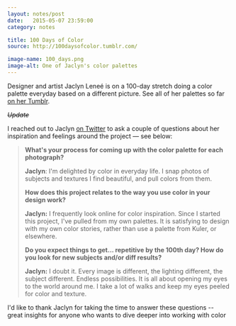 ```yaml
---
layout: notes/post
date:   2015-05-07 23:59:00
category: notes

title: 100 Days of Color
source: http://100daysofcolor.tumblr.com/

image-name: 100_days.png
image-alt: One of Jaclyn's color palettes
---
```


Designer and artist Jaclyn Leneé is on a 100-day stretch doing a color palette everyday based on a different picture. See all of her palettes so far [on her Tumblr](http://100daysofcolor.tumblr.com/?ref=danielfosco-linklist).

_~~Update~~_

I reached out to Jaclyn [on Twitter](https://twitter.com/jaclynlenee) to ask a couple of questions about her inspiration and feelings around the project — see below:

>**What's your process for coming up with the color palette for each photograph?**
>
>**Jaclyn**: I'm delighted by color in everyday life. I snap photos of subjects and textures I find beautiful, and pull colors from them.
>
>**How does this project relates to the way you use color in your design work?**
>
>**Jaclyn:** I frequently look online for color inspiration. Since I started this project, I've pulled from my own palettes. It is satisfying to design with my own color stories, rather than use a palette from Kuler, or elsewhere.
>
>**Do you expect things to get... repetitive by the 100th day? How do you look for new subjects and/or diff results?**
>
>**Jaclyn:** I doubt it. Every image is different, the lighting different, the subject different. Endless possibilities. It is all about opening my eyes to the world around me. I take a lot of walks and keep my eyes peeled for color and texture.

I'd like to thank Jaclyn for taking the time to answer these questions -- great insights for anyone who wants to dive deeper into working with color <i class="twa twa-lg twa-smiley"></i>